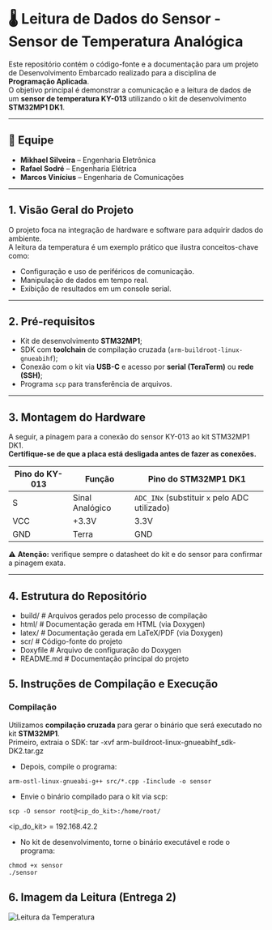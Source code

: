 # 🌡️ Leitura de Dados do Sensor - Sensor de Temperatura Analógica

Este repositório contém o código-fonte e a documentação para um projeto de Desenvolvimento Embarcado realizado para a disciplina de **Programação Aplicada**.  
O objetivo principal é demonstrar a comunicação e a leitura de dados de um **sensor de temperatura KY-013** utilizando o kit de desenvolvimento **STM32MP1 DK1**.

---

## 👥 Equipe
- **Mikhael Silveira** – Engenharia Eletrônica  
- **Rafael Sodré** – Engenharia Elétrica  
- **Marcos Vinícius** – Engenharia de Comunicações  

---

## 1. Visão Geral do Projeto
O projeto foca na integração de hardware e software para adquirir dados do ambiente.  
A leitura da temperatura é um exemplo prático que ilustra conceitos-chave como:
- Configuração e uso de periféricos de comunicação.  
- Manipulação de dados em tempo real.  
- Exibição de resultados em um console serial.  

---

## 2. Pré-requisitos

- Kit de desenvolvimento **STM32MP1**;  
- SDK com **toolchain** de compilação cruzada (`arm-buildroot-linux-gnueabihf`);  
- Conexão com o kit via **USB-C** e acesso por **serial (TeraTerm)** ou **rede (SSH)**;  
- Programa `scp` para transferência de arquivos.

---

## 3. Montagem do Hardware
A seguir, a pinagem para a conexão do sensor KY-013 ao kit STM32MP1 DK1.  
**Certifique-se de que a placa está desligada antes de fazer as conexões.**

| Pino do KY-013 | Função            | Pino do STM32MP1 DK1              |
|----------------|------------------|-----------------------------------|
| S              | Sinal Analógico  | `ADC_INx` (substituir `x` pelo ADC utilizado) |
| VCC            | +3.3V            | 3.3V                              |
| GND            | Terra            | GND                               |

⚠️ **Atenção:** verifique sempre o datasheet do kit e do sensor para confirmar a pinagem exata.

---

## 4. Estrutura do Repositório

- build/ # Arquivos gerados pelo processo de compilação
- html/ # Documentação gerada em HTML (via Doxygen)
- latex/ # Documentação gerada em LaTeX/PDF (via Doxygen)
- scr/ # Código-fonte do projeto
- Doxyfile # Arquivo de configuração do Doxygen
- README.md # Documentação principal do projeto

## 5. Instruções de Compilação e Execução

### Compilação
Utilizamos **compilação cruzada** para gerar o binário que será executado no kit **STM32MP1**.  
Primeiro, extraia o SDK: tar -xvf arm-buildroot-linux-gnueabihf_sdk-DK2.tar.gz

- Depois, compile o programa: 

```
arm-ostl-linux-gnueabi-g++ src/*.cpp -Iinclude -o sensor
```

- Envie o binário compilado para o kit via scp:

```
scp -O sensor root@<ip_do_kit>:/home/root/
```

<ip_do_kit> = 192.168.42.2

- No kit de desenvolvimento, torne o binário executável e rode o programa:

```
chmod +x sensor
./sensor
```



## 6. Imagem da Leitura (Entrega 2)

![Leitura da Temperatura](imagem_sensor.jpg)
